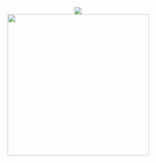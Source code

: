 <div align="center">
    <img src="https://github.com/krish7201/krish7201/blob/main/title.svg">
</div>
<div align=center>
   
  <!--This guy did an amazing job making these widgets-->
  <!--https://github.com/anuraghazra/github-readme-stats-->
  <a href="https://github.com/krish7201?tab=repositories">
    <img width=325 align="center" src="https://github-readme-stats.vercel.app/api/top-langs/?username=krish7201&title_color=ffffff&text_color=ffffff&icon_color=61dafb&bg_color=25282a&langs_count=8&layout=compact&border_color=61dafb&hide_border=true"/>
  </a>
</div>
